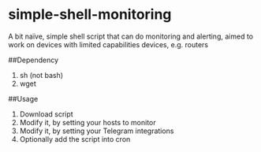 # simple-shell-monitoring
A bit naïve, simple shell script that can do monitoring and alerting, aimed to work on devices with limited capabilities devices, e.g. routers


##Dependency
1. sh (not bash)
2. wget 

##Usage
1. Download script 
2. Modify it, by setting your hosts to monitor
3. Modify it, by setting your Telegram integrations
4. Optionally add the script into cron